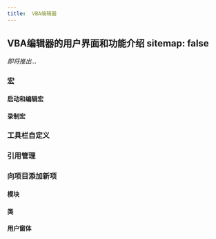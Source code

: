 ```yaml
---
title:  VBA编辑器
---
```

 VBA编辑器的用户界面和功能介绍
sitemap: false
---
*即将推出...*

### 宏

#### 启动和编辑宏
#### 录制宏

### 工具栏自定义
### 引用管理

### 向项目添加新项
#### 模块
#### 类
#### 用户窗体